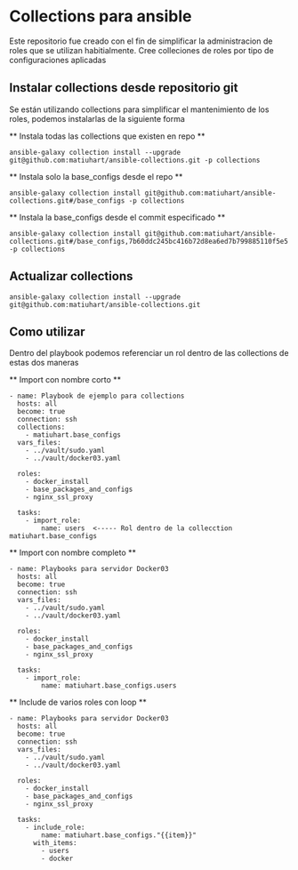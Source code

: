 # Collections para ansible
Este repositorio fue creado con el fin de simplificar la administracion de roles que se utilizan habitialmente. Cree colleciones de roles por tipo de configuraciones aplicadas

## Instalar collections desde repositorio git
Se están utilizando collections para simplificar el mantenimiento de los roles, podemos instalarlas de la siguiente forma

** Instala todas las collections que existen en repo **

```
ansible-galaxy collection install --upgrade git@github.com:matiuhart/ansible-collections.git -p collections
```

** Instala solo la base_configs desde el repo **

```
ansible-galaxy collection install git@github.com:matiuhart/ansible-collections.git#/base_configs -p collections
```

** Instala la base_configs desde el commit especificado **

```
ansible-galaxy collection install git@github.com:matiuhart/ansible-collections.git#/base_configs,7b60ddc245bc416b72d8ea6ed7b799885110f5e5 -p collections
```

## Actualizar collections

```
ansible-galaxy collection install --upgrade git@github.com:matiuhart/ansible-collections.git
```

## Como utilizar
Dentro del playbook podemos referenciar un rol dentro de las collections de estas dos maneras

** Import con nombre corto **

```
- name: Playbook de ejemplo para collections
  hosts: all 
  become: true
  connection: ssh
  collections:
    - matiuhart.base_configs
  vars_files: 
    - ../vault/sudo.yaml
    - ../vault/docker03.yaml
  
  roles:
    - docker_install
    - base_packages_and_configs
    - nginx_ssl_proxy

  tasks:
    - import_role:
        name: users  <----- Rol dentro de la collecction matiuhart.base_configs
```

** Import con nombre completo **

```
- name: Playbooks para servidor Docker03
  hosts: all 
  become: true
  connection: ssh
  vars_files: 
    - ../vault/sudo.yaml
    - ../vault/docker03.yaml
  
  roles:
    - docker_install
    - base_packages_and_configs
    - nginx_ssl_proxy

  tasks:
    - import_role:
        name: matiuhart.base_configs.users
```

** Include de varios roles con loop **

```
- name: Playbooks para servidor Docker03
  hosts: all 
  become: true
  connection: ssh
  vars_files: 
    - ../vault/sudo.yaml
    - ../vault/docker03.yaml
  
  roles:
    - docker_install
    - base_packages_and_configs
    - nginx_ssl_proxy
  
  tasks:
    - include_role:
        name: matiuhart.base_configs."{{item}}"
      with_items:
        - users
        - docker
```